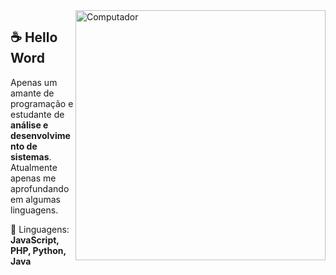 <!-- ### Hi there 👋

**enzocandido/enzocandido** is a ✨ _special_ ✨ repository because its `README.md` (this file) appears on your GitHub profile.

Here are some ideas to get you started:

- 🔭 I’m currently working on ...
- 🌱 I’m currently learning ...
- 👯 I’m looking to collaborate on ...
- 🤔 I’m looking for help with ...
- 💬 Ask me about ...
- 📫 How to reach me: ...
- 😄 Pronouns: ...
- ⚡ Fun fact: ...
-->

<img src="https://raw.githubusercontent.com/MicaelliMedeiros/micaellimedeiros/master/image/computer-illustration.png" min-width="400px" max-width="400px" width="400px" align="right" alt="Computador">

## ☕ Hello Word

<p align="left"> 
  Apenas um amante de programação e estudante de <strong>análise e desenvolvimento de sistemas</strong>.<br>
  Atualmente apenas me aprofundando em algumas linguagens.
</p>

<p align="left">
  🦄 Linguagens: <strong>JavaScript, PHP, Python, Java</strong>
</p>

